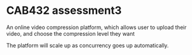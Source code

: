 # CAB432 assessment3
An online video compression platform, which allows user to upload their video, and choose the compression level they want

The platform will scale up as concurrency goes up automatically.

